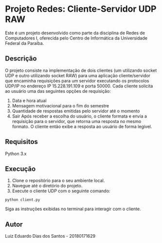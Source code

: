 # Projeto Redes: Cliente-Servidor UDP RAW 
Este é um projeto desenvolvido como parte da disciplina de Redes de Computadores I, oferecida pelo Centro de Informática da Universidade Federal da Paraíba.

## Descrição
O projeto consiste na implementação de dois clientes (um utilizando socket UDP e outro utilizando socket RAW) para uma aplicação cliente/servidor que encaminha requisições para um servidor executando os protocolos UDP/IP no endereço IP 15.228.191.109 e porta 50000. Cada cliente solicita ao usuário uma das seguintes opções de requisição:

1. Data e hora atual
2. Mensagem motivacional para o fim do semestre
3. Quantidade de respostas emitidas pelo servidor até o momento
4. Sair
Após receber a escolha do usuário, o cliente formata e envia a requisição para o servidor, que retorna uma resposta no mesmo formato. O cliente então exibe a resposta ao usuário de forma legível.

## Requisitos
Python 3.x

## Execução
1. Clone o repositório para o seu ambiente local.
2. Navegue até o diretório do projeto.
3. Execute o cliente UDP com o seguinte comando:
```
python client.py
```
Siga as instruções exibidas no terminal para interagir com o cliente.

## Autor
Luiz Eduardo Dias dos Santos - 20180171629
